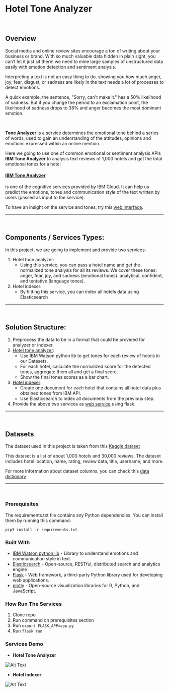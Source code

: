 # Hotel Tone Analyzer

<br>

## Overview

Social media and online review sites encourage a ton of writing about your business or brand. With so much valuable data hidden in plain sight, you can’t let it just sit there! we need to mine large samples of unstructured data easily with emotion detection and sentiment analysis.

Interpreting a text is not an easy thing to do.  showing you how much anger, joy, fear, disgust, or sadness are likely in the text needs a lot of processes to detect emotions.

A quick example, the sentence, "Sorry, can't make it." has a 50% likelihood of sadness. But if you change the period to an exclamation point, the likelihood of sadness drops to 38% and anger becomes the most dominant emotion.

<br>

**Tone Analyzer** is a service determines the emotional tone behind a series of words, used to gain an understanding of the attitudes, opinions and emotions expressed within an online mention.


Here we going to use one of common emotional or sentiment analysis APIs **IBM Tone Analyzer** to analysis text reviews of 1,000 hotels and get the total emotional tones for a hotel

#### [IBM Tone Analyzer](https://www.ibm.com/watson/services/tone-analyzer/)
is one of the cognitive services provided by IBM Cloud. It can help us predict the emotions, tones and communication style of the text written by users (passed as input to the service).

To have an insight on the service and tones, try this [web interface](https://tone-analyzer-demo.ng.bluemix.net/).

---
<br>

## Components / Services Types:
In this project, we are going to implement and provide two services:
1. Hotel tone analyzer:
    - Using this service, you can pass a hotel name and get the normalized tone analysis for all its reviews. We cover these tones: anger, fear, joy, and sadness (emotional tones). analytical, confident, and tentative (language tones).
2. Hotel indexer:
    - By hitting this service, you can index all hotels data using Elasticsearch
---
<br>

## Solution Structure:
1. Preprocess the data to be in a format that could be provided for analyzer or indexer.
2. [Hotel tone analyzer](https://github.com/EsraaMadi/Hotel-tone-analyzer/blob/master/code/Hotel%20Analyzer.ipynb):
    - Use IBM Watson python lib to get tones for each review of hotels in our Datasets.
    - For each hotel, calculate the normalized score for the detected tones, aggregate them all and get a final score.
    - Show the final tones scores as a bar chart.
3. [Hotel indexer](https://github.com/EsraaMadi/Hotel-tone-analyzer/blob/master/code/Hotel%20Indexer.ipynb):
    - Create one document for each hotel that contains all hotel data plus obtained tones from IBM API.
    - Use Elasticsearch to index all documents from the previous step.
4. Provide the above two services as [web service](https://github.com/EsraaMadi/Hotel-tone-analyzer/tree/master/code/flask-app) using flask.


---
<br>

## Datasets
The dataset used in this project is taken from this [Kaggle dataset](https://www.kaggle.com/datafiniti/hotel-reviews#7282_1.csv)

This dataset is a list of about 1,000 hotels and 30,000 reviews. The dataset includes hotel location, name, rating, review data, title, username, and more.

For more information about dataset columns, you can check this [data dictionary](https://developer.datafiniti.co/docs/business-data-schema)

----
<br>

### Prerequisites
The requirements.txt file contains any Python dependencies. You can install them by running this command:

```
pip3 install -r requirements.txt
```

### Built With

- [IBM Watson python lib](https://pypi.org/project/ibm-watson/) - Library to understand emotions and communication style in text.
- [Elasticsearch](https://www.elastic.co/products/elasticsearch) - Open-source, RESTful, distributed search and analytics engine
- [Flask](https://flask-doc.readthedocs.io/en/latest/)  - Web framework, a third-party Python library used for developing web applications.
- [plotly](https://pypi.org/project/plotly/) - Open-source visualization libraries for R, Python, and JavaScript.

### How Run The Services
1. Clone repo
2. Run command on prerequisites section
3. Run `export FLASK_APP=app.py`
4. Run `flask run`



### Services Demo

- **Hotel Tone Analyzer**

![Alt Text](code/flask-app/static/images/app-demo1.gif)

- **Hotel Indexer**

![Alt Text](code/flask-app/static/images/app-demo2.gif)
